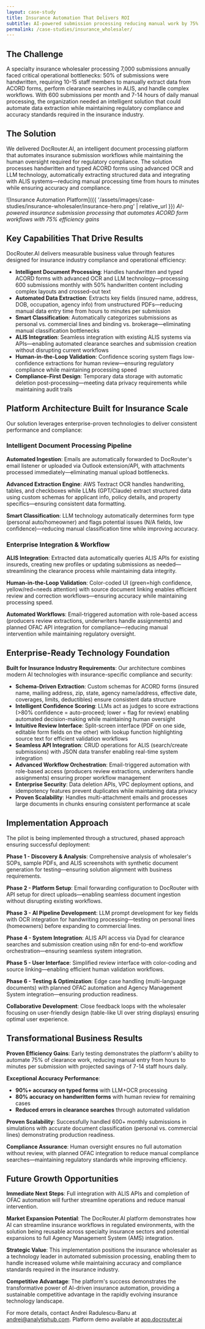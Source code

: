 ```yaml
---
layout: case-study
title: Insurance Automation That Delivers ROI
subtitle: AI-powered submission processing reducing manual work by 75% while ensuring compliance
permalink: /case-studies/insurance_wholesaler/
---
```


## The Challenge

A specialty insurance wholesaler processing 7,000 submissions annually faced critical operational bottlenecks: 50% of submissions were handwritten, requiring 10-15 staff members to manually extract data from ACORD forms, perform clearance searches in ALIS, and handle complex workflows. With 600 submissions per month and 7-14 hours of daily manual processing, the organization needed an intelligent solution that could automate data extraction while maintaining regulatory compliance and accuracy standards required in the insurance industry.

## The Solution

We delivered DocRouter.AI, an intelligent document processing platform that automates insurance submission workflows while maintaining the human oversight required for regulatory compliance. The solution processes handwritten and typed ACORD forms using advanced OCR and LLM technology, automatically extracting structured data and integrating with ALIS systems—reducing manual processing time from hours to minutes while ensuring accuracy and compliance.

![Insurance Automation Platform]({{ '/assets/images/case-studies/insurance-wholesaler/insurance-hero.png' | relative_url }})
*AI-powered insurance submission processing that automates ACORD form workflows with 75% efficiency gains*

## Key Capabilities That Drive Results

DocRouter.AI delivers measurable business value through features designed for insurance industry compliance and operational efficiency:

- **Intelligent Document Processing**: Handles handwritten and typed ACORD forms with advanced OCR and LLM technology—processing 600 submissions monthly with 50% handwritten content including complex layouts and crossed-out text
- **Automated Data Extraction**: Extracts key fields (insured name, address, DOB, occupation, agency info) from unstructured PDFs—reducing manual data entry time from hours to minutes per submission
- **Smart Classification**: Automatically categorizes submissions as personal vs. commercial lines and binding vs. brokerage—eliminating manual classification bottlenecks
- **ALIS Integration**: Seamless integration with existing ALIS systems via APIs—enabling automated clearance searches and submission creation without disrupting current workflows
- **Human-in-the-Loop Validation**: Confidence scoring system flags low-confidence extractions for human review—ensuring regulatory compliance while maintaining processing speed
- **Compliance-First Design**: Temporary data storage with automatic deletion post-processing—meeting data privacy requirements while maintaining audit trails

## Platform Architecture Built for Insurance Scale

Our solution leverages enterprise-proven technologies to deliver consistent performance and compliance:

### Intelligent Document Processing Pipeline
**Automated Ingestion**: Emails are automatically forwarded to DocRouter's email listener or uploaded via Outlook extension/API, with attachments processed immediately—eliminating manual upload bottlenecks.

**Advanced Extraction Engine**: AWS Textract OCR handles handwriting, tables, and checkboxes while LLMs (GPT/Claude) extract structured data using custom schemas for applicant info, policy details, and property specifics—ensuring consistent data formatting.

**Smart Classification**: LLM technology automatically determines form type (personal auto/homeowner) and flags potential issues (N/A fields, low confidence)—reducing manual classification time while improving accuracy.

### Enterprise Integration & Workflow
**ALIS Integration**: Extracted data automatically queries ALIS APIs for existing insureds, creating new profiles or updating submissions as needed—streamlining the clearance process while maintaining data integrity.

**Human-in-the-Loop Validation**: Color-coded UI (green=high confidence, yellow/red=needs attention) with source document linking enables efficient review and correction workflows—ensuring accuracy while maintaining processing speed.

**Automated Workflows**: Email-triggered automation with role-based access (producers review extractions, underwriters handle assignments) and planned OFAC API integration for compliance—reducing manual intervention while maintaining regulatory oversight.

## Enterprise-Ready Technology Foundation

**Built for Insurance Industry Requirements**: Our architecture combines modern AI technologies with insurance-specific compliance and security:

- **Schema-Driven Extraction**: Custom schemas for ACORD forms (insured name, mailing address, zip, state, agency name/address, effective date, coverages, limits, deductibles) ensure consistent data structure
- **Intelligent Confidence Scoring**: LLMs act as judges to score extractions (>80% confidence = auto-proceed; lower = flag for review) enabling automated decision-making while maintaining human oversight
- **Intuitive Review Interface**: Split-screen interface (PDF on one side, editable form fields on the other) with lookup function highlighting source text for efficient validation workflows
- **Seamless API Integration**: CRUD operations for ALIS (search/create submissions) with JSON data transfer enabling real-time system integration
- **Advanced Workflow Orchestration**: Email-triggered automation with role-based access (producers review extractions, underwriters handle assignments) ensuring proper workflow management
- **Enterprise Security**: Data deletion APIs, VPC deployment options, and idempotency features prevent duplicates while maintaining data privacy
- **Proven Scalability**: Handles multi-attachment emails and processes large documents in chunks ensuring consistent performance at scale

## Implementation Approach

The pilot is being implemented through a structured, phased approach ensuring successful deployment:

**Phase 1 - Discovery & Analysis**: Comprehensive analysis of wholesaler's SOPs, sample PDFs, and ALIS screenshots with synthetic document generation for testing—ensuring solution alignment with business requirements.

**Phase 2 - Platform Setup**: Email forwarding configuration to DocRouter with API setup for direct uploads—enabling seamless document ingestion without disrupting existing workflows.

**Phase 3 - AI Pipeline Development**: LLM prompt development for key fields with OCR integration for handwriting processing—testing on personal lines (homeowners) before expanding to commercial lines.

**Phase 4 - System Integration**: ALIS API access via Dyad for clearance searches and submission creation using n8n for end-to-end workflow orchestration—ensuring seamless system integration.

**Phase 5 - User Interface**: Simplified review interface with color-coding and source linking—enabling efficient human validation workflows.

**Phase 6 - Testing & Optimization**: Edge case handling (multi-language documents) with planned OFAC automation and Agency Management System integration—ensuring production readiness.

**Collaborative Development**: Close feedback loops with the wholesaler focusing on user-friendly design (table-like UI over string displays) ensuring optimal user experience.

## Transformational Business Results

**Proven Efficiency Gains**: Early testing demonstrates the platform's ability to automate 75% of clearance work, reducing manual entry from hours to minutes per submission with projected savings of 7-14 staff hours daily.

**Exceptional Accuracy Performance**: 
- **90%+ accuracy on typed forms** with LLM+OCR processing
- **80% accuracy on handwritten forms** with human review for remaining cases
- **Reduced errors in clearance searches** through automated validation

**Proven Scalability**: Successfully handled 600+ monthly submissions in simulations with accurate document classification (personal vs. commercial lines) demonstrating production readiness.

**Compliance Assurance**: Human oversight ensures no full automation without review, with planned OFAC integration to reduce manual compliance searches—maintaining regulatory standards while improving efficiency.

## Future Growth Opportunities

**Immediate Next Steps**: Full integration with ALIS APIs and completion of OFAC automation will further streamline operations and reduce manual intervention.

**Market Expansion Potential**: The DocRouter.AI platform demonstrates how AI can streamline insurance workflows in regulated environments, with the solution being reusable across specialty insurance sectors and potential expansions to full Agency Management System (AMS) integration.

**Strategic Value**: This implementation positions the insurance wholesaler as a technology leader in automated submission processing, enabling them to handle increased volume while maintaining accuracy and compliance standards required in the insurance industry.

**Competitive Advantage**: The platform's success demonstrates the transformative power of AI-driven insurance automation, providing a sustainable competitive advantage in the rapidly evolving insurance technology landscape.

For more details, contact Andrei Radulescu-Banu at andrei@analytiqhub.com. Platform demo available at [app.docrouter.ai](https://app.docrouter.ai)